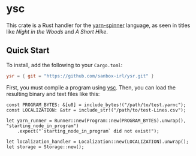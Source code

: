 # ysc

This crate is a Rust handler for the [yarn-spinner](https://yarnspinner.dev) language, as seen in titles like *Night in the Woods* and *A Short Hike*.

## Quick Start

To install, add the following to your `Cargo.toml`:

```toml
ysr = { git = "https://github.com/sanbox-irl/ysr.git" }
```

First, you must compile a program using [ysc](https://github.com/YarnSpinnerTool/YarnSpinner-Console). Then, you can load the resulting binary and text files like this:

```rust,no_run
const PROGRAM_BYTES: &[u8] = include_bytes!("/path/to/test.yarnc");
const LOCALIZATION: &str = include_str!("/path/to/test-Lines.csv");

let yarn_runner = Runner::new(Program::new(PROGRAM_BYTES).unwrap(), "starting_node_in_program")
    .expect("`starting_node_in_program` did not exist!");

let localization_handler = Localization::new(LOCALIZATION).unwrap();
let storage = Storage::new();
```
